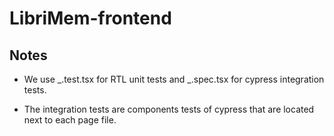 # LibriMem-frontend

## Notes

- We use _.test.tsx for RTL unit tests and _.spec.tsx for cypress integration tests.

- The integration tests are components tests of cypress that are located next to each page file.
